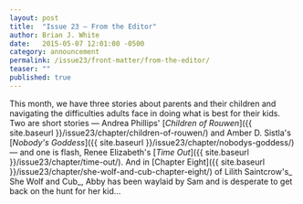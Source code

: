 ```yaml
---
layout: post
title:  "Issue 23 — From the Editor"
author: Brian J. White
date:   2015-05-07 12:01:00 -0500
category: announcement
permalink: /issue23/front-matter/from-the-editor/
teaser: ""
published: true
---
```


This month, we have three stories about parents and their children and navigating the difficulties adults face in doing what is best for their kids. Two are short stories — Andrea Phillips' [_Children of Rouwen_]({{ site.baseurl }}/issue23/chapter/children-of-rouwen/) and Amber D. Sistla's [_Nobody's Goddess_]({{ site.baseurl }}/issue23/chapter/nobodys-goddess/) — and one is flash, Renee Elizabeth's [_Time Out_]({{ site.baseurl }}/issue23/chapter/time-out/). And in [Chapter Eight]({{ site.baseurl }}/issue23/chapter/she-wolf-and-cub-chapter-eight/) of Lilith Saintcrow's_ She Wolf and Cub_, Abby has been waylaid by Sam and is desperate to get back on the hunt for her kid…
